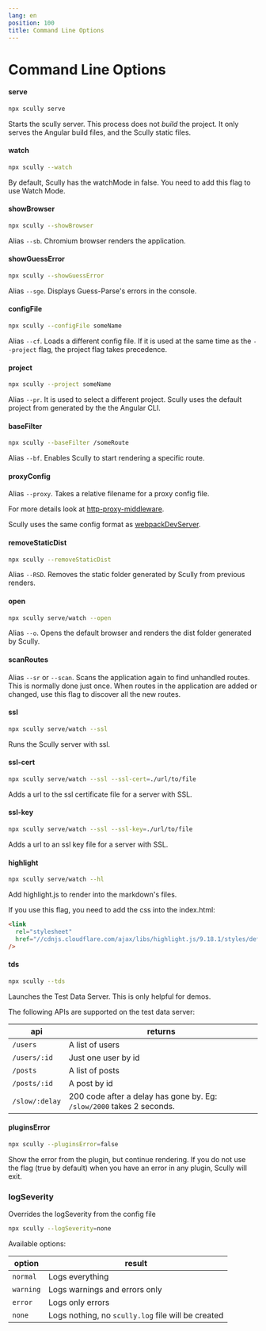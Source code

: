 ```yaml
---
lang: en
position: 100
title: Command Line Options
---
```


# Command Line Options

#### serve

```bash
npx scully serve
```

Starts the scully server. This process does not _build_ the project. It only serves the Angular build files, and the Scully static files.

#### watch

```bash
npx scully --watch
```

By default, Scully has the watchMode in false. You need to add this flag to use Watch Mode.

#### showBrowser

```bash
npx scully --showBrowser
```

Alias `--sb`. Chromium browser renders the application.

#### showGuessError

```bash
npx scully --showGuessError
```

Alias `--sge`. Displays Guess-Parse's errors in the console.

#### configFile

```bash
npx scully --configFile someName
```

Alias `--cf`. Loads a different config file. If it is used at the same time as the `--project` flag, the project flag takes precedence.

#### project

```bash
npx scully --project someName
```

Alias `--pr`. It is used to select a different project. Scully uses the default project from generated by the the Angular CLI.

#### baseFilter

```bash
npx scully --baseFilter /someRoute
```

Alias `--bf`. Enables Scully to start rendering a specific route.

#### proxyConfig

Alias `--proxy`. Takes a relative filename for a proxy config file.

For more details look at [http-proxy-middleware](https://github.com/chimurai/http-proxy-middleware).

Scully uses the same config format as [webpackDevServer](https://webpack.js.org/configuration/dev-server/#devserverproxy).

#### removeStaticDist

```bash
npx scully --removeStaticDist
```

Alias `--RSD`. Removes the static folder generated by Scully from previous renders.

#### open

```bash
npx scully serve/watch --open
```

Alias `--o`. Opens the default browser and renders the dist folder generated by Scully.

#### scanRoutes

Alias `--sr` or `--scan`. Scans the application again to find unhandled routes. This is normally done just once. When routes in the application are added or changed, use this flag to discover all the new routes.

#### ssl

```bash
npx scully serve/watch --ssl
```

Runs the Scully server with ssl.

#### ssl-cert

```bash
npx scully serve/watch --ssl --ssl-cert=./url/to/file
```

Adds a url to the ssl certificate file for a server with SSL.

#### ssl-key

```bash
npx scully serve/watch --ssl --ssl-key=./url/to/file
```

Adds a url to an ssl key file for a server with SSL.

#### highlight

```bash
npx scully serve/watch --hl
```

Add highlight.js to render into the markdown's files.

If you use this flag, you need to add the css into the index.html:

```html
<link
  rel="stylesheet"
  href="//cdnjs.cloudflare.com/ajax/libs/highlight.js/9.18.1/styles/default.min.css"
/>
```

#### tds

```bash
npx scully --tds
```

Launches the Test Data Server. This is only helpful for demos.

The following APIs are supported on the test data server:

| api            | returns                                                               |
| -------------- | --------------------------------------------------------------------- |
| `/users`       | A list of users                                                       |
| `/users/:id`   | Just one user by id                                                   |
| `/posts`       | A list of posts                                                       |
| `/posts/:id`   | A post by id                                                          |
| `/slow/:delay` | 200 code after a delay has gone by. Eg: `/slow/2000` takes 2 seconds. |

#### pluginsError

```bash
npx scully --pluginsError=false
```

Show the error from the plugin, but continue rendering.
If you do not use the flag (true by default) when you have an error in any plugin, Scully will exit.

### logSeverity

Overrides the logSeverity from the config file

```bash
npx scully --logSeverity=none
```

Available options:

| option    | result                                             |
| --------- | -------------------------------------------------- |
| `normal`  | Logs everything                                    |
| `warning` | Logs warnings and errors only                      |
| `error`   | Logs only errors                                   |
| `none`    | Logs nothing, no `scully.log` file will be created |
